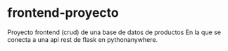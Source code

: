 # frontend-proyecto
Proyecto frontend (crud) de una base de datos de productos
En la que se conecta a una api rest de flask en pythonanywhere.

